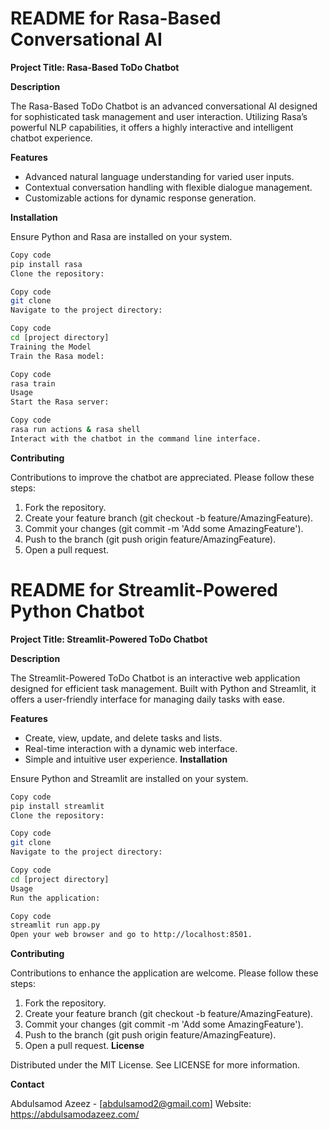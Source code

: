 # README for Rasa-Based Conversational AI

**Project Title: Rasa-Based ToDo Chatbot**

**Description**

The Rasa-Based ToDo Chatbot is an advanced conversational AI designed for sophisticated task management and user interaction. Utilizing Rasa’s powerful NLP capabilities, it offers a highly interactive and intelligent chatbot experience.

**Features**

- Advanced natural language understanding for varied user inputs.
- Contextual conversation handling with flexible dialogue management.
- Customizable actions for dynamic response generation.

**Installation**

Ensure Python and Rasa are installed on your system.

```bash
Copy code
pip install rasa
Clone the repository:
```

```bash
Copy code
git clone
Navigate to the project directory:
```
```bash
Copy code
cd [project directory]
Training the Model
Train the Rasa model:
```
```bash
Copy code
rasa train
Usage
Start the Rasa server:
```
```bash
Copy code
rasa run actions & rasa shell
Interact with the chatbot in the command line interface.
```
**Contributing**

Contributions to improve the chatbot are appreciated. Please follow these steps:

1. Fork the repository.
2. Create your feature branch (git checkout -b feature/AmazingFeature).
3. Commit your changes (git commit -m 'Add some AmazingFeature').
4. Push to the branch (git push origin feature/AmazingFeature).
5. Open a pull request.

# README for Streamlit-Powered Python Chatbot

**Project Title: Streamlit-Powered ToDo Chatbot**

**Description**

The Streamlit-Powered ToDo Chatbot is an interactive web application designed for efficient task management. Built with Python and Streamlit, it offers a user-friendly interface for managing daily tasks with ease.

**Features**

- Create, view, update, and delete tasks and lists.
- Real-time interaction with a dynamic web interface.
- Simple and intuitive user experience.
**Installation**
  
Ensure Python and Streamlit are installed on your system.

```bash
Copy code
pip install streamlit
Clone the repository:
```
```bash
Copy code
git clone 
Navigate to the project directory:
```
```bash
Copy code
cd [project directory]
Usage
Run the application:
```
```bash
Copy code
streamlit run app.py
Open your web browser and go to http://localhost:8501.
```
**Contributing**

Contributions to enhance the application are welcome. Please follow these steps:

1. Fork the repository.
2. Create your feature branch (git checkout -b feature/AmazingFeature).
3. Commit your changes (git commit -m 'Add some AmazingFeature').
4. Push to the branch (git push origin feature/AmazingFeature).
5. Open a pull request.
**License**
   
Distributed under the MIT License. See LICENSE for more information.

**Contact**

Abdulsamod Azeez - [abdulsamod2@gmail.com]
Website: https://abdulsamodazeez.com/
